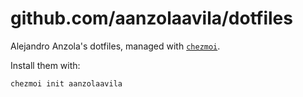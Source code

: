 # github.com/aanzolaavila/dotfiles

Alejandro Anzola's dotfiles, managed with [`chezmoi`](https://github.com/twpayne/chezmoi).

Install them with:

    chezmoi init aanzolaavila
